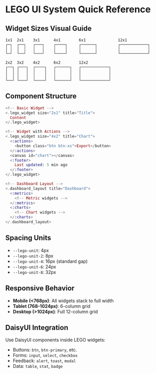 # LEGO UI System Quick Reference

## Widget Sizes Visual Guide

```
1x1  2x1    3x1      4x1        6x1              12x1
┌─┐  ┌──┐   ┌───┐    ┌────┐     ┌──────┐         ┌────────────┐
│ │  │  │   │   │    │    │     │      │         │            │
└─┘  └──┘   └───┘    └────┘     └──────┘         └────────────┘

2x2  3x2    4x2      6x2        12x2
┌──┐ ┌───┐  ┌────┐   ┌──────┐   ┌────────────┐
│  │ │   │  │    │   │      │   │            │
│  │ │   │  │    │   │      │   │            │
└──┘ └───┘  └────┘   └──────┘   └────────────┘
```

## Component Structure

```heex
<!-- Basic Widget -->
<.lego_widget size="2x1" title="Title">
  Content
</.lego_widget>

<!-- Widget with Actions -->
<.lego_widget size="4x2" title="Chart">
  <:actions>
    <button class="btn btn-xs">Export</button>
  </:actions>
  <canvas id="chart"></canvas>
  <:footer>
    Last updated: 5 min ago
  </:footer>
</.lego_widget>

<!-- Dashboard Layout -->
<.dashboard_layout title="Dashboard">
  <:metrics>
    <!-- Metric widgets -->
  </:metrics>
  <:charts>
    <!-- Chart widgets -->
  </:charts>
</.dashboard_layout>
```

## Spacing Units

- `--lego-unit`: 4px
- `--lego-unit-2`: 8px
- `--lego-unit-4`: 16px (standard gap)
- `--lego-unit-6`: 24px
- `--lego-unit-8`: 32px

## Responsive Behavior

- **Mobile (<768px)**: All widgets stack to full width
- **Tablet (768-1024px)**: 6-column grid
- **Desktop (>1024px)**: Full 12-column grid

## DaisyUI Integration

Use DaisyUI components inside LEGO widgets:
- Buttons: `btn`, `btn-primary`, etc.
- Forms: `input`, `select`, `checkbox`
- Feedback: `alert`, `toast`, `modal`
- Data: `table`, `stat`, `badge`
